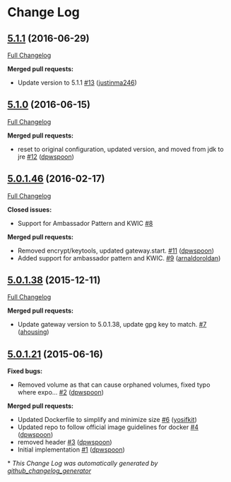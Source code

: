 # Change Log

## [5.1.1](https://github.com/kaazing/gateway.docker/tree/5.1.1) (2016-06-29)
[Full Changelog](https://github.com/kaazing/gateway.docker/compare/5.1.0...5.1.1)

**Merged pull requests:**

- Update version to 5.1.1 [\#13](https://github.com/kaazing/gateway.docker/pull/13) ([justinma246](https://github.com/justinma246))

## [5.1.0](https://github.com/kaazing/gateway.docker/tree/5.1.0) (2016-06-15)
[Full Changelog](https://github.com/kaazing/gateway.docker/compare/5.0.1.46...5.1.0)

**Merged pull requests:**

- reset to original configuration, updated version, and moved from jdk to jre [\#12](https://github.com/kaazing/gateway.docker/pull/12) ([dpwspoon](https://github.com/dpwspoon))

## [5.0.1.46](https://github.com/kaazing/gateway.docker/tree/5.0.1.46) (2016-02-17)
[Full Changelog](https://github.com/kaazing/gateway.docker/compare/5.0.1.38...5.0.1.46)

**Closed issues:**

- Support for Ambassador Pattern and KWIC [\#8](https://github.com/kaazing/gateway.docker/issues/8)

**Merged pull requests:**

- Removed encrypt/keytools, updated gateway.start. [\#11](https://github.com/kaazing/gateway.docker/pull/11) ([dpwspoon](https://github.com/dpwspoon))
- Added support for ambassador pattern and KWIC. [\#9](https://github.com/kaazing/gateway.docker/pull/9) ([arnaldoroldan](https://github.com/arnaldoroldan))

## [5.0.1.38](https://github.com/kaazing/gateway.docker/tree/5.0.1.38) (2015-12-11)
[Full Changelog](https://github.com/kaazing/gateway.docker/compare/5.0.1.21...5.0.1.38)

**Merged pull requests:**

- Update gateway version to 5.0.1.38, update gpg key to match. [\#7](https://github.com/kaazing/gateway.docker/pull/7) ([ahousing](https://github.com/ahousing))

## [5.0.1.21](https://github.com/kaazing/gateway.docker/tree/5.0.1.21) (2015-06-16)
**Fixed bugs:**

- Removed volume as that can cause orphaned volumes, fixed typo where expo... [\#2](https://github.com/kaazing/gateway.docker/pull/2) ([dpwspoon](https://github.com/dpwspoon))

**Merged pull requests:**

- Updated Dockerfile to simplify and minimize size [\#6](https://github.com/kaazing/gateway.docker/pull/6) ([yosifkit](https://github.com/yosifkit))
- Updated repo to follow official image guidelines for docker [\#4](https://github.com/kaazing/gateway.docker/pull/4) ([dpwspoon](https://github.com/dpwspoon))
- removed header [\#3](https://github.com/kaazing/gateway.docker/pull/3) ([dpwspoon](https://github.com/dpwspoon))
- Initial implementation [\#1](https://github.com/kaazing/gateway.docker/pull/1) ([dpwspoon](https://github.com/dpwspoon))



\* *This Change Log was automatically generated by [github_changelog_generator](https://github.com/skywinder/Github-Changelog-Generator)*